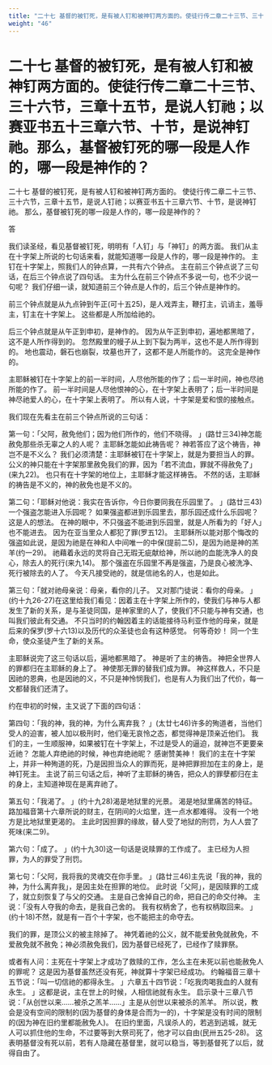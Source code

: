 ```yaml
---
title: "二十七 基督的被钉死，是有被人钉和被神钉两方面的。使徒行传二章二十三节、三十六节，三章十五节，是说人钉祂；以赛亚书五十三章六节、十节，是说神钉祂。那么，基督被钉死的哪一段是人作的，哪一段是神作的？"
weight: "46"
---
```


# 二十七 基督的被钉死，是有被人钉和被神钉两方面的。使徒行传二章二十三节、三十六节，三章十五节，是说人钉祂；以赛亚书五十三章六节、十节，是说神钉祂。那么，基督被钉死的哪一段是人作的，哪一段是神作的？

二十七 基督的被钉死，是有被人钉和被神钉两方面的。
使徒行传二章二十三节、三十六节，三章十五节，是说人钉祂；以赛亚书五十三章六节、十节，是说神钉祂。
那么，基督被钉死的哪一段是人作的，哪一段是神作的？

答

我们读圣经，看见基督被钉死，明明有「人钉」与「神钉」的两方面。
我们从主在十字架上所说的七句话来看，就能知道哪一段是人作的，哪一段是神作的。
主钉在十字架上，照我们人的钟点算，一共有六个钟点。
主在前三个钟点说了三句话，在后三个钟点说了四句话。
主为什么在前三个钟点不多说一句，也不少说一句呢？
我们仔细一读，就知道前三个钟点是人作的，后三个钟点是神作的。

前三个钟点就是从九点钟到午正(可十五25)，是人戏弄主，鞭打主，讥诮主，羞辱主，钉主在十字架上。
这些都是人所加给祂的。

后三个钟点就是从午正到申初，是神作的。
因为从午正到申初，遍地都黑暗了，这不是人所作得到的。
忽然殿里的幔子从上到下裂为两半，这也不是人所作得到的。
地也震动，磐石也崩裂，坟墓也开了，这都不是人所能作的。
这完全是神作的。

主耶稣被钉在十字架上的前一半时间，人尽他所能的作了；后一半时间，神也尽祂所能的作了。
前一半时间是人尽他恨神的心，在十字架上表明了；后一半时间是神尽祂爱人的心，在十字架上表明了。
所以有人说，十字架是爱和恨的接触点。

我们现在先看主在前三个钟点所说的三句话：

第一句：「父阿，赦免他们；因为他们所作的，他们不晓得。
」(路廿三34)神怎能赦免那些杀无辜之人的人呢？
主耶稣怎能如此祷告呢？
神若答应了这个祷告，神岂不是不义么？
我们必须清楚：主耶稣被钉在十字架上，就是为要担当人的罪。
公义的神只能在十字架那里赦免我们的罪，因为「若不流血，罪就不得赦免了」(来九22)。
也只有在十字架的地位上，主耶稣才能这样祷告。
不然的话，主耶稣的祷告是不义的，神的赦免也是不义的。

第二句：「耶稣对他说：我实在告诉你，今日你要同我在乐园里了。
」(路廿三43)一个强盗怎能进入乐园呢？
如果强盗都进到乐园里去，那乐园还成什么乐园呢？
这是人的想法。
在神的眼中，不只强盗不能进到乐园里，就是人所看为的「好人」也不能进去。
因为在亚当里众人都犯了罪(罗五12)。
主耶稣所以能对那个悔改的强盗如此说，是因为祂是在神和人中间唯一的中保(提前二5)，是因为祂是神的羔羊(约一29)。
祂藉着永远的灵将自己无瑕无疵献给神，所以祂的血能洗净人的良心，除去人的死行(来九14)。
那个强盗在乐园里不再是强盗，乃是良心被洗净、死行被除去的人了。
今天凡接受祂的，就是信祂名的人，也是如此。

第三句：「就对祂母亲说：母亲，看你的儿子。
又对那门徒说：看你的母亲。
」(约十九26-27)在这里给我们看见：因着主在十字架上所作的，使我们与神与人都发生了新的关系，是与圣徒同国，是神家里的人了，使我们不只能与神有交通，也叫我们彼此有交通。
不只当时的约翰因着主的话能接待马利亚作他的母亲，就是后来的保罗(罗十六13)以及历代的众圣徒也会有这种感觉。
何等奇妙！
同一个生命，使众圣徒产生了新的关系。

主耶稣说完了这三句话以后，遍地都黑暗了。
神是听了主的祷告。
神把全世界人的罪都归在主耶稣的身上了。
神使那无罪的替我们成为罪。
神这样救人，不只是因祂的恩典，也是因祂的义，不只是神怜悯我们，也是有人为我们出了代价，每一文都替我们还清了。

约在申初的时候，主又说了下面的四句话：

第四句：「我的神，我的神，为什么离弃我？
」(太廿七46)许多的殉道者，当他们受人的迫害，被人加以极刑时，他们毫无哀怜之态，都觉得神是顶亲近他们。
我们的主，一生顺服神，如果被钉在十字架上，不过是受人的逼迫，就神岂不更要亲近祂？
怎能人弃绝祂的时候，神也弃绝祂昵？
感谢赞美神！
我们的主在十字架上，并非一种殉道的死，乃是因担当众人的罪而死，是神把罪担加在主的身上，是神钉死主。
主说了前三句话之后，神听了主耶稣的祷告，把众人的罪孽都归在主的身上，主知道神现在是离弃祂了。

第五句：「我渴了。
」(约十九28)渴是地狱里的光景。
渴是地狱里痛苦的特征。
路加福音第十六章所说的财主，在阴间的火焰里，连一点水都难得。
没有一个地方是比地狱里更渴的。
主此时因担罪的缘故，替人受了地狱的刑罚，为人人尝了死味(来二9)。

第六句：「成了。
」(约十九30)这一句话是说赎罪的工作成了。
主已经为人担罪，为人的罪受了刑罚。

第七句：「父阿，我将我的灵魂交在你手里。
」(路廿三46)主先说「我的神，我的神，为什么离弃我」，是因主处在担罪的地位。
此时说「父阿」，是因赎罪的工成了，就立刻恢复了与父的交通。
主是自己舍掉自己的命，把自己的命交付神。
主说：「没有人夺我的命去，是我自己舍的。
我有权柄舍了，也有权柄取回来。
」(约十18)不然，就是有一百个十字架，也不能把主的命夺去。

我们的罪，是顶公义的被主除掉了。
神凭着祂的公义，就不能爱赦免就赦免，不爱赦免就不赦免；神必须赦免我们，因为基督已经死了，已经作了赎罪祭。

或者有人问：主死在十字架上才成功了救赎的工作，怎么主在未死以前也能赦免人的罪呢？
这是因为基督虽然还没有死，神就算十字架已经成功。
约翰福音三章十五节说：「叫一切信祂的都得永生。
」六章五十四节说：「吃我肉喝我血的人就有永生。
」这都是说，主在世上的时候，人相信祂就有永生。
启示录十三章八节说：「从创世以来……被杀之羔羊……」主是从创世以来被杀的羔羊。
所以说，教会是没有空间的限制的(因为基督的身体是合而为一的)，十字架是没有时间的限制的(因为神在旧约里都能赦免人)。
在旧约里面，凡误杀人的，若逃到逃城，就无人可以抓住他的生命，不过要等到大祭司死了，他才可以自由(民卅五25-28)。
这表明基督没有死以前，若有人隐藏在基督里，就可以稳当，等到基督死了以后，就得自由了。
